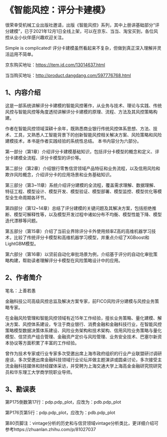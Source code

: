 # 《智能风控：评分卡建模》

很荣幸受机械工业出版社邀请，出版《智能风控》系列，其中上册讲基础部分“评分建模”，已于2021年12月1日全线上架，可以在京东、当当、淘宝买到，各位风控从业小伙伴感兴趣欢迎关注。

Simple is complicated! 评分卡建模虽然看起来不复杂，但做到真正深入理解并灵活运用不简单。

京东购买地址：https://item.jd.com/13014637.html

当当购买地址：http://product.dangdang.com/597776768.html

## 1、内容介绍

这是一部系统讲解评分卡建模的智能风控著作，从业务与技术、理论与实践、传统风控与智能风控等角度透彻讲解评分卡建模的原理、流程、方法及其风控策略构建。

作者在智能风控领域深耕十余年，既熟悉商业银行传统风控体系思想、方法、技术、工具，又熟悉人工智能背景下的创新智能风控相关解决方案、风险策略和风险建模技术，本书是作者实践经验的系统性总结。
本书内容分为六部分。

第一部分（第1章）介绍评分卡建模基础知识，包括评分卡模型的概念和定义、评分卡建模全流程、评分卡模型的评价等。

第二部分（第2章）介绍银行零售信贷领域产品特征和业务流程，以及信用风险和欺诈风险概念，介绍评分卡的应用场景和业务基础知识。

第三部分（第3~11章）系统介绍评分建模的全流程，覆盖需求理解、数据理解、特征工程、模型设计、模型开发、模型验证、模型部署、模型监控、模型优化等模型全生命周期各环节。

第四部分（第12~14章）总结了评分建模的关键问题及其解决方案，包括拒绝推断、模型可解释性等，以及模型开发过程中诸如分布不均衡、模型性能下降、模型迭代漂移等问题。

第五部分（第15章）介绍了当前业界除评分卡外使用频率Z高的高维机器学习技术，比较了传统评分卡模型和高维机器学习模型，并重点介绍了XGBoost和LightGBM模型。

第六部分（第16章）以贷前自动化审批场景为例，介绍基于评分的自动化审批策略构建，帮助读者理解评分卡模型在风险策略设计中的应用。

## 2、作者简介

笔名：上善若愚

金融科技公司高级风控总监及解决方案专家，前FICO风险评分建模与风控业务策略专家。

在金融风险管理和智能风控领域有近15年工作经验，擅长业务策略、量化建模、解决方案、风控体系建设，专注于商业银行、消费金融和金融科技行业，在智能风控策略模型数据决策体系建设、风险业务架构和技术架构、信用风险业务策略与量化模型、信贷资产组合管理、金融资产定价与风险管理、业务安全技术、巴塞尔新资本协议等方面积累了丰富的工作经验。

曾作为技术专家或行业专家多次受邀出席上海市政府组织的行业产业联盟研讨调研座谈，多次受邀出席金融科技领域行业论坛并做主题演讲或圆桌讨论，多次接受主流金融科技媒体和财经媒体采访，并受聘为上海交通大学上海高金金融研究院研究员和华东理工大学商学院职业导师。


## 3、勘误表

第P175倒数第17行：pdp.pdp_plot，应改为：pdb.pdp_plot

第P176页第5行：pdp.pdp_plot，应改为：pdb.pdp_plot

第80页脚注：vintage分析的历史和与信贷领域vintage分析类比，更详细介绍可参考https://zhuanlan.zhihu.com/p/81027037
